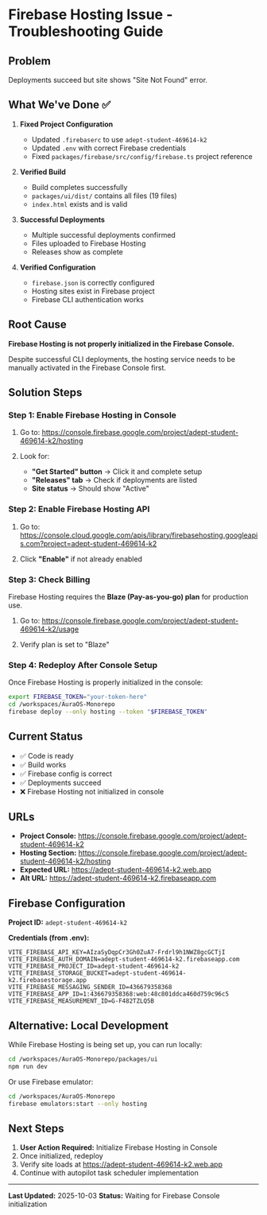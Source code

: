 # Firebase Hosting Issue - Troubleshooting Guide

## Problem
Deployments succeed but site shows "Site Not Found" error.

## What We've Done ✅

1. **Fixed Project Configuration**
   - Updated `.firebaserc` to use `adept-student-469614-k2`
   - Updated `.env` with correct Firebase credentials
   - Fixed `packages/firebase/src/config/firebase.ts` project reference

2. **Verified Build**
   - Build completes successfully
   - `packages/ui/dist/` contains all files (19 files)
   - `index.html` exists and is valid

3. **Successful Deployments**
   - Multiple successful deployments confirmed
   - Files uploaded to Firebase Hosting
   - Releases show as complete

4. **Verified Configuration**
   - `firebase.json` is correctly configured
   - Hosting sites exist in Firebase project
   - Firebase CLI authentication works

## Root Cause

**Firebase Hosting is not properly initialized in the Firebase Console.**

Despite successful CLI deployments, the hosting service needs to be manually activated in the Firebase Console first.

## Solution Steps

### Step 1: Enable Firebase Hosting in Console

1. Go to: https://console.firebase.google.com/project/adept-student-469614-k2/hosting

2. Look for:
   - **"Get Started" button** → Click it and complete setup
   - **"Releases" tab** → Check if deployments are listed
   - **Site status** → Should show "Active"

### Step 2: Enable Firebase Hosting API

1. Go to: https://console.cloud.google.com/apis/library/firebasehosting.googleapis.com?project=adept-student-469614-k2

2. Click **"Enable"** if not already enabled

### Step 3: Check Billing

Firebase Hosting requires the **Blaze (Pay-as-you-go) plan** for production use.

1. Go to: https://console.firebase.google.com/project/adept-student-469614-k2/usage

2. Verify plan is set to "Blaze"

### Step 4: Redeploy After Console Setup

Once Firebase Hosting is properly initialized in the console:

```bash
export FIREBASE_TOKEN="your-token-here"
cd /workspaces/AuraOS-Monorepo
firebase deploy --only hosting --token "$FIREBASE_TOKEN"
```

## Current Status

- ✅ Code is ready
- ✅ Build works
- ✅ Firebase config is correct
- ✅ Deployments succeed
- ❌ Firebase Hosting not initialized in console

## URLs

- **Project Console:** https://console.firebase.google.com/project/adept-student-469614-k2
- **Hosting Section:** https://console.firebase.google.com/project/adept-student-469614-k2/hosting
- **Expected URL:** https://adept-student-469614-k2.web.app
- **Alt URL:** https://adept-student-469614-k2.firebaseapp.com

## Firebase Configuration

**Project ID:** `adept-student-469614-k2`

**Credentials (from .env):**
```
VITE_FIREBASE_API_KEY=AIzaSyDqpCr3Gh0ZuA7-Frdrl9h1NWZ8gcGCTjI
VITE_FIREBASE_AUTH_DOMAIN=adept-student-469614-k2.firebaseapp.com
VITE_FIREBASE_PROJECT_ID=adept-student-469614-k2
VITE_FIREBASE_STORAGE_BUCKET=adept-student-469614-k2.firebasestorage.app
VITE_FIREBASE_MESSAGING_SENDER_ID=436679358368
VITE_FIREBASE_APP_ID=1:436679358368:web:48c801ddca460d759c96c5
VITE_FIREBASE_MEASUREMENT_ID=G-F482TZLQ5B
```

## Alternative: Local Development

While Firebase Hosting is being set up, you can run locally:

```bash
cd /workspaces/AuraOS-Monorepo/packages/ui
npm run dev
```

Or use Firebase emulator:

```bash
cd /workspaces/AuraOS-Monorepo
firebase emulators:start --only hosting
```

## Next Steps

1. **User Action Required:** Initialize Firebase Hosting in Console
2. Once initialized, redeploy
3. Verify site loads at https://adept-student-469614-k2.web.app
4. Continue with autopilot task scheduler implementation

---

**Last Updated:** 2025-10-03
**Status:** Waiting for Firebase Console initialization
